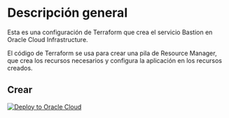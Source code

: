 # Descripción general
Esta es una configuración de Terraform que crea el servicio Bastion en Oracle Cloud Infrastructure.

El código de Terraform se usa para crear una pila de Resource Manager, que crea los recursos necesarios y configura la aplicación en los recursos creados.

## Crear 
[![Deploy to Oracle Cloud](https://oci-resourcemanager-plugin.plugins.oci.oraclecloud.com/latest/deploy-to-oracle-cloud.svg)](https://cloud.oracle.com/resourcemanager/stacks/create?zipUrl=https://github.com/jesselca96/LaboratoriosOCI/blob/3759bd1b2256fd2d621bd2f27bbada08e6f75f3a/Terraforms/Zips/Networking.zip)
